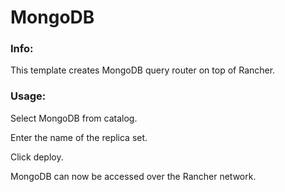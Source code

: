 # MongoDB


### Info:

 This template creates MongoDB query router on top of Rancher.
 
 
### Usage:

 Select MongoDB from catalog. 
 
 Enter the name of the replica set.
 
 Click deploy.
 
 MongoDB can now be accessed over the Rancher network. 
 
